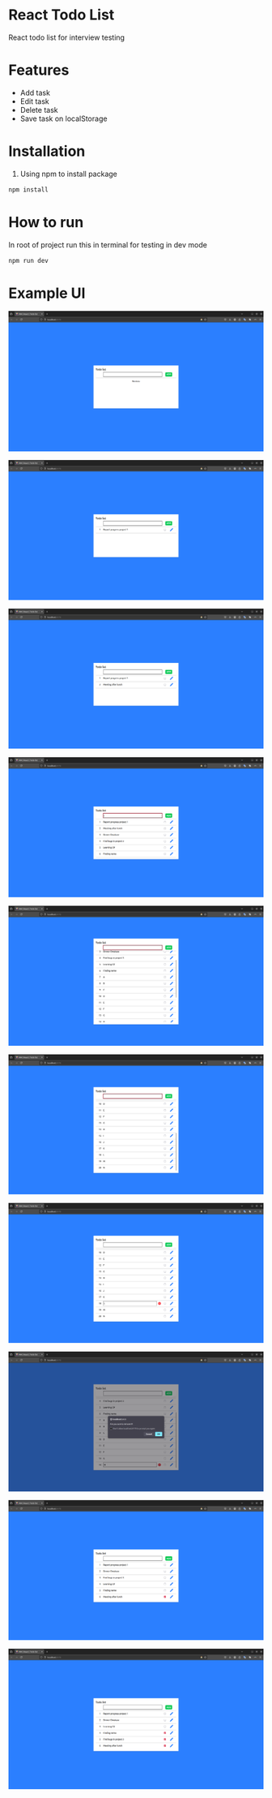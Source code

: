 # React Todo List

React todo list for interview testing

# Features
- Add task
- Edit task
- Delete task
- Save task on localStorage

# Installation
1. Using npm to install package
```bash
npm install
```

# How to run
In root of project run this in terminal for testing in dev mode
```bash
npm run dev
```

# Example UI
    
![No_data](https://github.com/MeRrai333/react_todolist/blob/main/ui/no_data.png?raw=true)
    
![add_1](https://github.com/MeRrai333/react_todolist/blob/main/ui/add_1.png?raw=true)
    
![add_2](https://github.com/MeRrai333/react_todolist/blob/main/ui/add_2.png?raw=true)
    
![add_3](https://github.com/MeRrai333/react_todolist/blob/main/ui/add_3.png?raw=true)
    
![add_4](https://github.com/MeRrai333/react_todolist/blob/main/ui/add_4.png?raw=true)
    
![add_5](https://github.com/MeRrai333/react_todolist/blob/main/ui/add_5.png?raw=true)
    
![edit_1](https://github.com/MeRrai333/react_todolist/blob/main/ui/edit_1.png?raw=true)
    
![delete_1](https://github.com/MeRrai333/react_todolist/blob/main/ui/delete_1.png?raw=true)
    
![check_1](https://github.com/MeRrai333/react_todolist/blob/main/ui/check_1.png?raw=true)
    
![check_2](https://github.com/MeRrai333/react_todolist/blob/main/ui/check_2.png?raw=true)